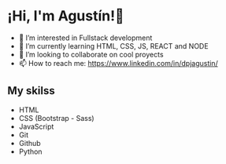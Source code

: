 <h1> ¡Hi, I'm <span>Agustín!</span>👋</h1>

- 👀 I’m interested in Fullstack development
- 🌱 I’m currently learning  HTML, CSS, JS, REACT and NODE
- 💞️ I’m looking to collaborate on cool proyects
- 📫 How to reach me: https://www.linkedin.com/in/dpjagustin/

<h2> My skilss </h2>

- HTML
- CSS (Bootstrap - Sass)
- JavaScript
- Git
- Github
- Python

<!---
dpjagustin/dpjagustin is a ✨ special ✨ repository because its `README.md` (this file) appears on your GitHub profile.
You can click the Preview link to take a look at your changes.
--->
